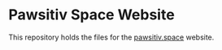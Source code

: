 # Pawsitiv Space Website

This repository holds the files for the [pawsitiv.space](https://pawsitiv.space) website.
